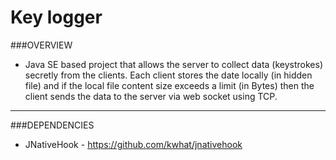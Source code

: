 # Key logger
###OVERVIEW
* Java SE based project that allows the server to collect data (keystrokes) secretly 
	from the clients. Each client stores the date locally (in hidden file) and if the local file
	content size exceeds a limit (in Bytes) then the client sends the data to the server 
	via web socket using TCP.
<hr></hr>

###DEPENDENCIES
* JNativeHook - https://github.com/kwhat/jnativehook
